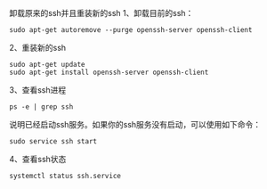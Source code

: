卸载原来的ssh并且重装新的ssh
1、卸载目前的ssh：

```
sudo apt-get autoremove --purge openssh-server openssh-client
```

2、重装新的ssh

```
sudo apt-get update
sudo apt-get install openssh-server openssh-client
```

3、查看ssh进程

```
ps -e | grep ssh
```

说明已经启动ssh服务。如果你的ssh服务没有启动，可以使用如下命令：

```
sudo service ssh start
```

4、查看ssh状态

```
systemctl status ssh.service
```
